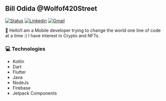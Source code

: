 ## Bill Odida @Wolfof420Street

[![Status](https://img.shields.io/badge/status-employed%20-brightgreen.svg)](https://github.com/Wolfof420Street)
[![Linkedin](https://img.shields.io/badge/billodida-blue?style=flat&logo=Linkedin&logoColor=white&link=https://www.linkedin.com/in/bill-odida-282140186)](https://www.linkedin.com/in/bill-odida-282140186/)
[![Gmail](https://img.shields.io/badge/-billodida420@gmail.com-d14836?style=flat&logo=Gmail&logoColor=white&link=mailto:billodida420@gmail.com)](mailto:billodida420@gmail.com)


👋 Hello!I am a Mobile developer trying to change the world one line of code at a time :) I have interest in Crypto and NFTs . 

### 💻 Technologies
- Kotlin
- Dart 
- Flutter
- Java
- NodeJs
- Firebase
- Jetpack Components



>
